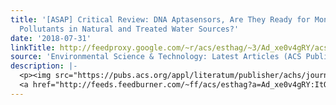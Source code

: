 ```yaml
---
title: '[ASAP] Critical Review: DNA Aptasensors, Are They Ready for Monitoring Organic
  Pollutants in Natural and Treated Water Sources?'
date: '2018-07-31'
linkTitle: http://feedproxy.google.com/~r/acs/esthag/~3/Ad_xe0v4gRY/acs.est.8b00558
source: 'Environmental Science & Technology: Latest Articles (ACS Publications)'
description: |-
  <p><img src="https://pubs.acs.org/appl/literatum/publisher/achs/journals/content/esthag/0/esthag.ahead-of-print/acs.est.8b00558/20180731/images/medium/es-2018-005582_0008.gif" alt="TOC Graphic"/></p><div><cite>Environmental Science & Technology</cite></div><div>DOI: 10.1021/acs.est.8b00558</div><div class="feedflare">
  <a href="http://feeds.feedburner.com/~ff/acs/esthag?a=Ad_xe0v4gRY:ItQS9uFHaIc:yIl2AUoC8zA"><img src="http://feeds.feedburner.com/~ff/acs/esthag?d=yIl2AUoC8zA" border="0"></img></a>
---
```

